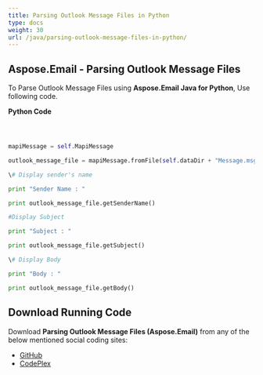 ```yaml
---
title: Parsing Outlook Message Files in Python
type: docs
weight: 30
url: /java/parsing-outlook-message-files-in-python/
---
```


## **Aspose.Email - Parsing Outlook Message Files**
To Parse Outlook Message Files using **Aspose.Email Java for Python**, Use following code.

**Python Code**

```python



mapiMessage = self.MapiMessage

outlook_message_file = mapiMessage.fromFile(self.dataDir + "Message.msg")

\# Display sender's name

print "Sender Name : " 

print outlook_message_file.getSenderName()

#Display Subject

print "Subject : " 

print outlook_message_file.getSubject()

\# Display Body

print "Body : " 

print outlook_message_file.getBody()

```
## **Download Running Code**
Download **Parsing Outlook Message Files (Aspose.Email)** from any of the below mentioned social coding sites:

- [GitHub](https://github.com/aspose-email/Aspose.Email-for-Java/releases/tag/Aspose.Email_Java_for_Python-v1.0)
- [CodePlex](http://asposeemailjavapython.codeplex.com/releases/)
